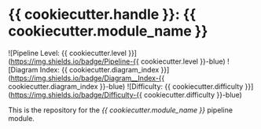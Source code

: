 # {{ cookiecutter.handle }}: {{ cookiecutter.module_name }}

![Pipeline Level: {{ cookiecutter.level }}](https://img.shields.io/badge/Pipeline-{{ cookiecutter.level }}-blue)
![Diagram Index: {{ cookiecutter.diagram_index }}](https://img.shields.io/badge/Diagram__Index-{{ cookiecutter.diagram_index }}-blue)
![Difficulty: {{ cookiecutter.difficulty }}](https://img.shields.io/badge/Difficulty-{{ cookiecutter.difficulty }}-blue)

This is the repository for the *{{ cookiecutter.module_name }}* pipeline module.
